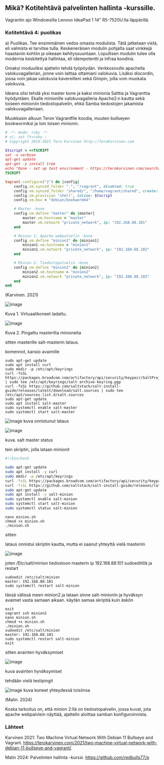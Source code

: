 ## Mikä? Kotitehtävä palvelinten hallinta -kurssille.

Vagrantin ajo Windowsilla Lenovo IdeaPad 1 14" R5-7520U:lla läppärillä.

### Kotitehtävä 4: puolikas

a) Puolikas. Tee ensimmäinen vedos omasta modulista. Tätä jatketaan vielä, eli valmista ei tarvitse tulla. Keskeneräisen modulin pohjalta saat vinkkejä haastaviin kohtiin ja oikeaan kehityssuuntaan. Lopullisen modulin tulee olla modernia keskitettyä hallintaa, eli idempotentti ja infraa koodina.

Omaksi moduuliksi ajattelin tehdä työpöydän. Verkkosivulle apachella valokuvagallerian, jonne voin laittaa ottamiani valokuvia. Lisäksi discordin, jossa voin jakaa valokuvia kavereilleni sekä Gimpin, jolla voin muokata valokuvia.


Ideana olisi tehdä yksi master kone ja kaksi minionia Salttia ja Vagranttia hyödyntäen. Ekalle minionille valokuvagalleria Apache2:n kautta sekä toiseen minioniin tiedostopalvelin, ehkä Samba tiedostojen jakamista valokuvagalleriaan. 

Muokkasin alkuun Teron Vagrantfile koodia, muuten bullseyen bookwormiksi ja loin toisen minionin. 

```ruby
# -*- mode: ruby -*-
# vi: set ft=ruby :
# Copyright 2019-2021 Tero Karvinen http://TeroKarvinen.com

$tscript = <<TSCRIPT
set -o verbose
apt-get update
apt-get -y install tree
echo "Done - set up test environment - https://terokarvinen.com/search/?q=vagrant"
TSCRIPT

Vagrant.configure("2") do |config|
	config.vm.synced_folder ".", "/vagrant", disabled: true
	config.vm.synced_folder "shared/", "/home/vagrant/shared", create: true
	config.vm.provision "shell", inline: $tscript
	config.vm.box = "debian/bookworm64"

	# Master -kone
	config.vm.define "master" do |master|
		master.vm.hostname = "master"
		master.vm.network "private_network", ip: "192.168.88.101"
	end

	# Minion 1: Apache webpalvelin -kone 
	config.vm.define "minion1" do |minion1|
		minion1.vm.hostname = "minion1"
		minion1.vm.network "private_network", ip: "192.168.88.102"
	end

	# Minion 2: Tiedostopalvelin -kone 
	config.vm.define "minion2" do |minion2|
		minion2.vm.hostname = "minion2"
		minion2.vm.network "private_network", ip: "192.168.88.103"
	end
end
```

(Karvinen. 2021) 

![image](https://github.com/user-attachments/assets/40663ee9-6765-4a41-bd36-212f0605ad3d)

Kuva 1. Virtuaalikoneet ladattu. 


![image](https://github.com/user-attachments/assets/75e37424-0f69-4792-b4dd-e174d912c4eb)

Kuva 2. Pingattu masterilta minioneita


sitten masterille salt-masterin lataus.

komennot, kansio avaimille

```
sudo apt-get update
sudo apt install curl
sudo mkdir -p /etc/apt/keyrings
curl -fsSL https://packages.broadcom.com/artifactory/api/security/keypair/SaltProjectKey/public | sudo tee /etc/apt/keyrings/salt-archive-keyring.pgp
curl -fsSL https://github.com/saltstack/salt-install-guide/releases/latest/download/salt.sources | sudo tee /etc/apt/sources.list.d/salt.sources
sudo apt-get update
sudo apt install salt-master
sudo systemctl enable salt-master
sudo systemctl start salt-master
```

![image](https://github.com/user-attachments/assets/7acf612a-87c7-4051-b49b-c33f9aaae7f7)
kuva onnistunut lataus


![image](https://github.com/user-attachments/assets/0393b7d1-11cd-49bb-8441-d8c319e15385)

kuva. salt master status


tein skriptin, jolla lataan minionit

```bash
#!/bin/bash

sudo apt-get update
sudo apt install -y curl
sudo mkdir -p /etc/apt/keyrings
curl -fsSL https://packages.broadcom.com/artifactory/api/security/keypair/SaltProjectKey/public | sudo tee /etc/apt/keyrings/salt-archive-keyring.pgp
curl -fsSL https://github.com/saltstack/salt-install-guide/releases/latest/download/salt.sources | sudo tee /etc/apt/sources.list.d/salt.sources
sudo apt-get update
sudo apt install -y salt-minion
sudo systemctl enable salt-minion
sudo systemctl start salt-minion
sudo systemctl status salt-minion

```

```
nano minion.sh
chmod +x minion.sh
./minion.sh
```

sitten 

lataus onnistui skriptin kautta, mutta ei saanut yhteyttä vielä masteriin

![image](https://github.com/user-attachments/assets/dfcf3a06-45a4-487c-8b8e-aab9171184b3)


joten /Etc/salt/minion tiedostoon masterin ip 192.168.88.101
sudoeditillä ja restart

```
sudoedit /etc/salt/minion
master: 192.168.88.101
sudo systemctl restart salt-minion
```

tässä välissä meen minion2 ja lataan sinne salt-minionin ja hyväksyn avaimet vasta samaan aikaan. käytän samaa skriptiä kuin äskön

```
exit
vagrant ssh minion2
nano minion.sh
chmod +x minion.sh
./minion.sh
sudoedit /etc/salt/minion
master: 192.168.88.101
sudo systemctl restart salt-minion
exit
```

sitten avainten hyväksymiset

![image](https://github.com/user-attachments/assets/3882ab93-c2f3-42f6-bafb-d07ae7227bc0)

kuva avainten hyväksymiset

tehdään vielä testipingit

![image](https://github.com/user-attachments/assets/8a1c69fd-f3c3-48c4-b721-01cb80fdf9a7)
kuva koneet yhteydessä toisiinsa

(Malin. 2024)

Koska tarkoitus on, että minion 2:llä on tiedostopalvelin, jossa kuvat, jota apache webpalvlein näyttää, ajattelin aloittaa samban konfiguroinnista. 


### Lähteet

Karvinen 2021: Two Machine Virtual Network With Debian 11 Bullseye and Vagrant. https://terokarvinen.com/2021/two-machine-virtual-network-with-debian-11-bullseye-and-vagrant/.

Malin 2024: Palvelinten hallinta -kurssi. https://github.com/redbulls77/p








